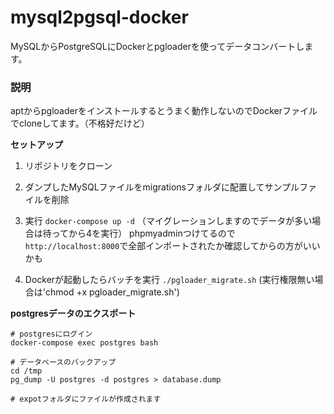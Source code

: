 # mysql2pgsql-docker
MySQLからPostgreSQLにDockerとpgloaderを使ってデータコンバートします。

### 説明
aptからpgloaderをインストールするとうまく動作しないのでDockerファイルでcloneしてます。（不格好だけど）

**セットアップ**

1. リポジトリをクローン

2. ダンプしたMySQLファイルをmigrationsフォルダに配置してサンプルファイルを削除

3. 実行 `docker-compose up -d` （マイグレーションしますのでデータが多い場合は待ってから4を実行）
   phpmyadminつけてるので`http://localhost:8000`で全部インポートされたか確認してからの方がいいかも

4. Dockerが起動したらバッチを実行 `./pgloader_migrate.sh` (実行権限無い場合は'chmod +x pgloader_migrate.sh')

**postgresデータのエクスポート**
```
# postgresにログイン
docker-compose exec postgres bash

# データベースのバックアップ
cd /tmp
pg_dump -U postgres -d postgres > database.dump

# expotフォルダにファイルが作成されます
```

